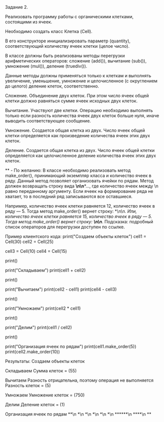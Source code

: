 Задание 2.

Реализовать программу работы с органическими клетками, состоящими из ячеек.

Необходимо создать класс Клетка (Cell).

В его конструкторе инициализировать параметр (quantity),
соответствующий количеству ячеек клетки (целое число).

В классе должны быть реализованы методы перегрузки арифметических операторов:
сложение (add()),
вычитание (sub()),
умножение (mul()),
деление (truediv()).

Данные методы должны применяться только к клеткам и выполнять увеличение,
уменьшение, умножение и целочисленное (с округлением до целого) деление клеток, соответственно.

Сложение. Объединение двух клеток.
При этом число ячеек общей клетки должно равняться сумме ячеек исходных двух клеток.

Вычитание. Участвуют две клетки.
Операцию необходимо выполнять только если разность количества ячеек двух клеток больше нуля,
иначе выводить соответствующее сообщение.

Умножение. Создается общая клетка из двух.
Число ячеек общей клетки определяется как произведение количества ячеек этих двух клеток.

Деление. Создается общая клетка из двух.
Число ячеек общей клетки определяется как целочисленное деление количества ячеек этих двух клеток.

** - По желанию: В классе необходимо реализовать метод make_order(), принимающий экземпляр класса и
количество ячеек в ряду. Данный метод позволяет организовать ячейки по рядам.
Метод должен возвращать строку вида **\n\n***...,
где количество ячеек между \n равно переданному аргументу.
Если ячеек на формирование ряда не хватает, то в последний ряд записываются все оставшиеся.

Например, количество ячеек клетки равняется 12, количество ячеек в ряду — 5.
Тогда метод make_order() вернет строку: **\n\n.
Или, количество ячеек клетки равняется 15, количество ячеек в ряду — 5.
Тогда метод make_order() вернет строку: **\n\n***.
Подсказка: подробный список операторов для перегрузки доступен по ссылке.

Пример клиентского кода:
print("Создаем объекты клеток")
cell1 = Cell(30)
cell2 = Cell(25)

cell3 = Cell(10)
cell4 = Cell(15)

print()

print("Складываем")
print(cell1 + cell2)

print()

print("Вычитаем")
print(cell2 - cell1)
print(cell4 - cell3)

print()

print("Умножаем")
print(cell2 * cell1)

print()

print("Делим")
print(cell1 / cell2)

print()

print("Организация ячеек по рядам")
print(cell1.make_order(5))
print(cell2.make_order(10))

Результаты:
Создаем объекты клеток

Складываем
Сумма клеток = (55)

Вычитаем
Разность отрицательна, поэтому операция не выполняется
Разность клеток = (5)

Умножаем
Умножение клеток = (750)

Делим
Деление клеток = (1)

Организация ячеек по рядам
**\n *\n *\n *\n *\n *\n
******\n ****\n **
